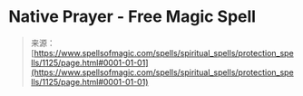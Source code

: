 <!--yml

类别: 未分类

日期: 2024-06-12 18:33:57

-->

# Native Prayer - Free Magic Spell

> 来源：[https://www.spellsofmagic.com/spells/spiritual_spells/protection_spells/1125/page.html#0001-01-01](https://www.spellsofmagic.com/spells/spiritual_spells/protection_spells/1125/page.html#0001-01-01)
